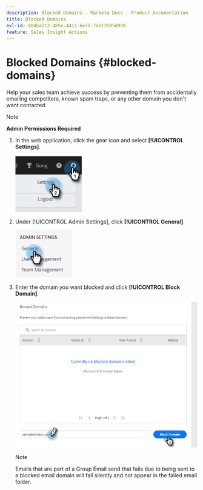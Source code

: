 ```yaml
---
description: Blocked Domains - Marketo Docs - Product Documentation
title: Blocked Domains
exl-id: 004ba212-485e-4412-be75-7de13505d9b0
feature: Sales Insight Actions
---
```

# Blocked Domains {#blocked-domains}

Help your sales team achieve success by preventing them from accidentally emailing competitors, known spam traps, or any other domain you don't want contacted.

>[!NOTE]
>
>**Admin Permissions Required**

1. In the web application, click the gear icon and select **[!UICONTROL Settings]**.

   ![](assets/blocked-domains-1.png)

1. Under [!UICONTROL Admin Settings], click **[!UICONTROL General]**.

   ![](assets/blocked-domains-2.png)

1. Enter the domain you want blocked and click **[!UICONTROL Block Domain]**.

   ![](assets/blocked-domains-3.png)

   >[!NOTE]
   >
   >Emails that are part of a Group Email send that fails due to being sent to a blocked email domain will fail silently and not appear in the failed email folder.

